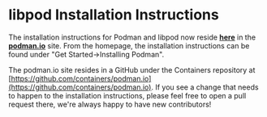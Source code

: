 # libpod Installation Instructions

The installation instructions for Podman and libpod now reside **[here](https://podman.io/getting-started/installation)** in the **[podman.io](https://podman.io)** site.  From the homepage, the installation instructions can be found under "Get Started->Installing Podman".

The podman.io site resides in a GitHub under the Containers repository at [https://github.com/containers/podman.io](https://github.com/containers/podman.io).  If you see a change that needs to happen to the installation instructions, please feel free to open a pull request there, we're always happy to have new contributors!
